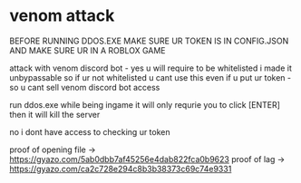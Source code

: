 # venom attack

BEFORE RUNNING DDOS.EXE MAKE SURE UR TOKEN IS IN CONFIG.JSON AND MAKE SURE UR IN A ROBLOX GAME

attack with venom discord bot - yes u will require to be whitelisted i made it unbypassable so if ur not whitelisted u cant use this even if u put ur token - so u cant sell venom discord bot access 

run ddos.exe while being ingame it will only requrie you to click [ENTER] then it will kill the server 

no i dont have access to checking ur token

proof of opening file -> https://gyazo.com/5ab0dbb7af45256e4dab822fca0b9623
proof of lag -> https://gyazo.com/ca2c728e294c8b3b38373c69c74e9331
